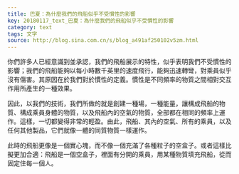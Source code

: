 ```yaml
---
title: 巴夏：為什麼我們的飛船似乎不受慣性的影響
key: 20180117_text_巴夏：為什麼我們的飛船似乎不受慣性的影響
category: text
tags: 文字
source: http://blog.sina.com.cn/s/blog_a491af250102v5zm.html
---
```


你們許多人已經意識到並承認，我們的飛船展示的特性，似乎表明我們不受慣性的影響；我們的飛船能夠以每小時數千英里的速度飛行，能夠迅速轉彎，對乘員似乎沒有傷害。其原因在於我們對於慣性的定義。慣性是不同頻率的物質之間相對交互作用所產生的一種效果。

因此，以我們的技術，我們所做的就是創建一種場，一種能量，讓構成飛船的物質、構成乘員身體的物質，以及飛船內的空氣的物質，全部都在相同的頻率上運作。這樣，一切都變得非常的輕盈。由此，飛船、其內的空氣、所有的乘員，以及任何其他製品，它們就像一體的同質物質一樣運作。

此時的飛船更像是一個實心塊，而不像一個充滿了各種粒子的空盒子。或者這樣比擬更加合適：飛船是一個空盒子，裡面有分開的乘員，用某種物質填充飛船，從而固定住每一個人。
